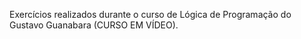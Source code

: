 Exercícios realizados durante o curso de Lógica de Programação do Gustavo Guanabara (CURSO EM VÍDEO).